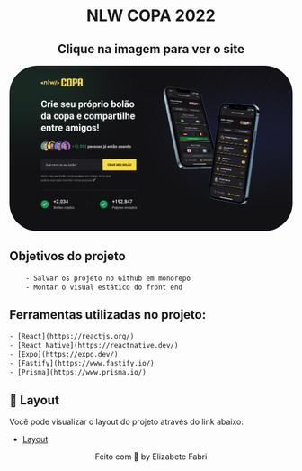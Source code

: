 <div align="center">

# NLW COPA 2022

## Clique na imagem para ver o site

<a href="#">
	<img src=".github/web.png" alt="Imagem do projeto finalizado" style="border-radius: 50px;" />
</a>

</div>

## Objetivos do projeto

```- Criar projetos backend e frontend
	- Salvar os projeto no Github em monorepo
	- Montar o visual estático do front end
```

## Ferramentas utilizadas no projeto:

```- [TypeScript](https://www.typescriptlang.org/)
- [React](https://reactjs.org/)
- [React Native](https://reactnative.dev/)
- [Expo](https://expo.dev/)
- [Fastify](https://www.fastify.io/)
- [Prisma](https://www.prisma.io/)
```

## 🔖 Layout

Você pode visualizar o layout do projeto através do link abaixo:

- [Layout](https://www.figma.com/community/file/1169028343875283461)

<p align="center">
  Feito com 💜 by Elizabete Fabri
</p>
